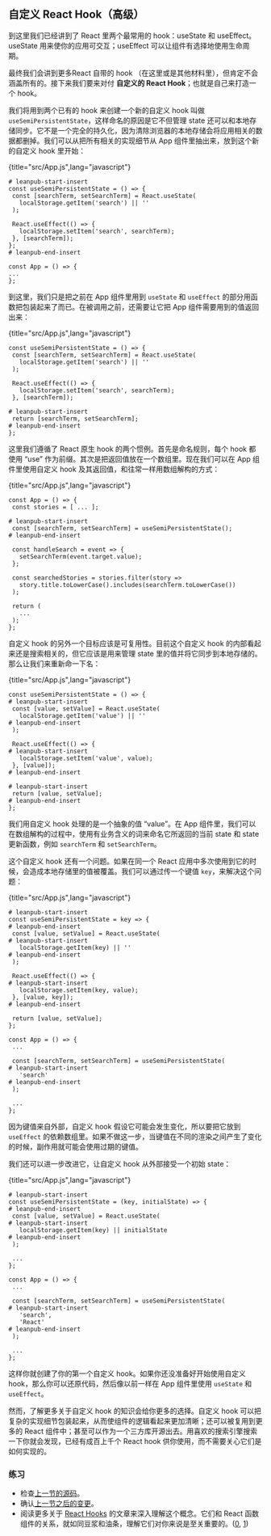 ## 自定义 React Hook（高级）

到这里我们已经讲到了 React 里两个最常用的 hook：useState 和 useEffect。useState 用来使你的应用可交互；useEffect 可以让组件有选择地使用生命周期。

最终我们会讲到更多React 自带的 hook （在这里或是其他材料里），但肯定不会涵盖所有的。接下来我们要来对付 **自定义的 React Hook**；也就是自己来打造一个 hook。

我们将用到两个已有的 hook 来创建一个新的自定义 hook 叫做 `useSemiPersistentState`，这样命名的原因是它不但管理 state 还可以和本地存储同步。它不是一个完全的持久化，因为清除浏览器的本地存储会将应用相关的数据都删掉。我们可以从把所有相关的实现细节从 App 组件里抽出来，放到这个新的自定义 hook 里开始：

{title="src/App.js",lang="javascript"}

~~~~~~~
# leanpub-start-insert
const useSemiPersistentState = () => {
 const [searchTerm, setSearchTerm] = React.useState(
   localStorage.getItem('search') || ''
 );

 React.useEffect(() => {
   localStorage.setItem('search', searchTerm);
 }, [searchTerm]);
};
# leanpub-end-insert

const App = () => {
...
};
~~~~~~~

到这里，我们只是把之前在 App 组件里用到 `useState` 和 `useEffect` 的部分用函数把包装起来了而已。在被调用之前，还需要让它把 App 组件需要用到的值返回出来：

{title="src/App.js",lang="javascript"}
~~~~~~~
const useSemiPersistentState = () => {
 const [searchTerm, setSearchTerm] = React.useState(
   localStorage.getItem('search') || ''
 );

 React.useEffect(() => {
   localStorage.setItem('search', searchTerm);
 }, [searchTerm]);

# leanpub-start-insert
 return [searchTerm, setSearchTerm];
# leanpub-end-insert
};
~~~~~~~

这里我们遵循了 React 原生 hook 的两个惯例。首先是命名规则，每个 hook 都使用 “use” 作为前缀。其次是把返回值放在一个数组里。现在我们可以在 App 组件里使用自定义 hook 及其返回值，和往常一样用数组解构的方式：

{title="src/App.js",lang="javascript"}
~~~~~~~
const App = () => {
 const stories = [ ... ];

# leanpub-start-insert
 const [searchTerm, setSearchTerm] = useSemiPersistentState();
# leanpub-end-insert

 const handleSearch = event => {
   setSearchTerm(event.target.value);
 };

 const searchedStories = stories.filter(story =>
   story.title.toLowerCase().includes(searchTerm.toLowerCase())
 );

 return (
   ...
 );
};
~~~~~~~

自定义 hook 的另外一个目标应该是可复用性。目前这个自定义 hook 的内部看起来还是搜索相关的，但它应该是用来管理 state 里的值并将它同步到本地存储的。那么让我们来重新命一下名：

{title="src/App.js",lang="javascript"}

~~~~~~~
const useSemiPersistentState = () => {
# leanpub-start-insert
 const [value, setValue] = React.useState(
   localStorage.getItem('value') || ''
# leanpub-end-insert
 );

 React.useEffect(() => {
# leanpub-start-insert
   localStorage.setItem('value', value);
 }, [value]);
# leanpub-end-insert

# leanpub-start-insert
 return [value, setValue];
# leanpub-end-insert
};
~~~~~~~

我们用自定义 hook 处理的是一个抽象的值 “value”。在 App 组件里，我们可以在数组解构的过程中，使用有业务含义的词来命名它所返回的当前 state 和 state 更新函数，例如 `searchTerm` 和 `setSearchTerm`。

这个自定义 hook 还有一个问题。如果在同一个 React 应用中多次使用到它的时候，会造成本地存储里的值被覆盖。我们可以通过传一个键值 `key`，来解决这个问题：

{title="src/App.js",lang="javascript"}
~~~~~~~
# leanpub-start-insert
const useSemiPersistentState = key => {
# leanpub-end-insert
 const [value, setValue] = React.useState(
# leanpub-start-insert
   localStorage.getItem(key) || ''
# leanpub-end-insert
 );

 React.useEffect(() => {
# leanpub-start-insert
   localStorage.setItem(key, value);
 }, [value, key]);
# leanpub-end-insert

 return [value, setValue];
};

const App = () => {
 ...

 const [searchTerm, setSearchTerm] = useSemiPersistentState(
# leanpub-start-insert
   'search'
# leanpub-end-insert
 );

 ...
};
~~~~~~~

因为键值来自外部，自定义 hook 假设它可能会发生变化，所以要把它放到 `useEffect` 的依赖数组里。如果不做这一步，当键值在不同的渲染之间产生了变化的时候，副作用就可能会使用过期的键值。

我们还可以进一步改进它，让自定义 hook 从外部接受一个初始 state：

{title="src/App.js",lang="javascript"}
~~~~~~~
# leanpub-start-insert
const useSemiPersistentState = (key, initialState) => {
# leanpub-end-insert
 const [value, setValue] = React.useState(
# leanpub-start-insert
   localStorage.getItem(key) || initialState
# leanpub-end-insert
 );

 ...
};

const App = () => {
 ...

 const [searchTerm, setSearchTerm] = useSemiPersistentState(
# leanpub-start-insert
   'search',
   'React'
# leanpub-end-insert
 );

 ...
};
~~~~~~~

这样你就创建了你的第一个自定义 hook。如果你还没准备好开始使用自定义 hook，那么你可以还原代码，然后像以前一样在 App 组件里使用 `useState` 和 `useEffect`。

然而，了解更多关于自定义 hook 的知识会给你更多的选择。自定义 hook 可以把复杂的实现细节包装起来，从而使组件的逻辑看起来更加清晰；还可以被复用到更多的 React 组件中；甚至可以作为一个三方库开源出去。用喜欢的搜索引擎搜索一下你就会发现，已经有成百上千个 React hook 供你使用，而不需要关心它们是如何实现的。

### 练习

* 检查[上一节的源码](https://codesandbox.io/s/github/the-road-to-learn-react/hacker-stories/tree/hs/React-Custom-Hooks)。
* 确认[上一节之后的变更](https://github.com/the-road-to-learn-react/hacker-stories/compare/hs/React-Side-Effects...hs/React-Custom-Hooks?expand=1)。
* 阅读更多关于 [React Hooks](https://www.robinwieruch.de/react-hooks) 的文章来深入理解这个概念。它们和 React 函数组件的关系，就如同豆浆和油条，理解它们对你来说是至关重要的。([0](https://reactjs.org/docs/hooks-overview.html), [1](https://reactjs.org/docs/hooks-custom.html))
